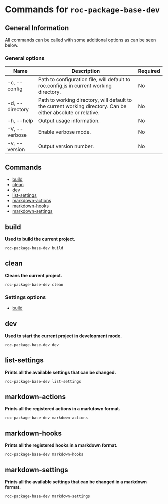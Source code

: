 # Commands for `roc-package-base-dev`

## General Information
All commands can be called with some additional options as can be seen below.

### General options

| Name            | Description                                                                                                   | Required |
| --------------- | ------------------------------------------------------------------------------------------------------------- | -------- |
| -c, --config    | Path to configuration file, will default to roc.config.js in current working directory.                       | No       |
| -d, --directory | Path to working directory, will default to the current working directory. Can be either absolute or relative. | No       |
| -h, --help      | Output usage information.                                                                                     | No       |
| -V, --verbose   | Enable verbose mode.                                                                                          | No       |
| -v, --version   | Output version number.                                                                                        | No       |

## Commands
* [build](#build)
* [clean](#clean)
* [dev](#dev)
* [list-settings](#list-settings)
* [markdown-actions](#markdown-actions)
* [markdown-hooks](#markdown-hooks)
* [markdown-settings](#markdown-settings)

## build
__Used to build the current project.__

```
roc-package-base-dev build
```

## clean
__Cleans the current project.__

```
roc-package-base-dev clean
```

### Settings options
* [build](/packages/roc-package-base-dev/docs/Settings.md#build)

## dev
__Used to start the current project in development mode.__

```
roc-package-base-dev dev
```

## list-settings
__Prints all the available settings that can be changed.__

```
roc-package-base-dev list-settings
```

## markdown-actions
__Prints all the registered actions in a markdown format.__

```
roc-package-base-dev markdown-actions
```

## markdown-hooks
__Prints all the registered hooks in a markdown format.__

```
roc-package-base-dev markdown-hooks
```

## markdown-settings
__Prints all the available settings that can be changed in a markdown format.__

```
roc-package-base-dev markdown-settings
```
